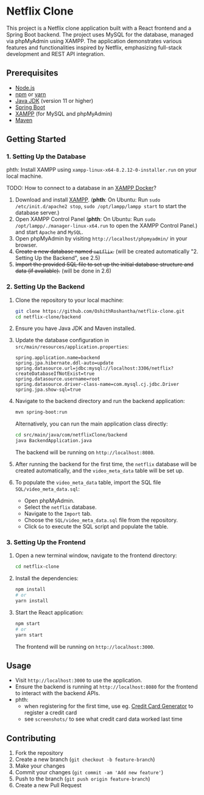 # Netflix Clone

This project is a Netflix clone application built with a React frontend and a Spring Boot backend. The project uses MySQL for the database, managed via phpMyAdmin using XAMPP. The application demonstrates various features and functionalities inspired by Netflix, emphasizing full-stack development and REST API integration.

## Prerequisites

- [Node.js](https://nodejs.org/)
- [npm](https://www.npmjs.com/) or [yarn](https://yarnpkg.com/)
- [Java JDK](https://www.oracle.com/java/technologies/javase-jdk11-downloads.html) (version 11 or higher)
- [Spring Boot](https://spring.io/projects/spring-boot)
- [XAMPP](https://www.apachefriends.org/index.html) (for MySQL and phpMyAdmin)
- [Maven](https://maven.apache.org/)

## Getting Started

### 1. Setting Up the Database

phth: Install XAMPP using `xampp-linux-x64-8.2.12-0-installer.run` on your local machine.

TODO: How to connect to a database in an [XAMPP Docker](https://hub.docker.com/r/tomsik68/xampp/)?

1. Download and install [XAMPP](https://www.apachefriends.org/index.html). (**phth**: On Ubuntu: Run `sudo /etc/init.d/apache2 stop`, `sudo /opt/lampp/lampp start` to start the database server.)
2. Open XAMPP Control Panel (**phth**: On Ubuntu: Run `sudo /opt/lampp/./manager-linux-x64.run` to open the XAMPP Control Panel.) and start `Apache` and `MySQL`.
3. Open phpMyAdmin by visiting `http://localhost/phpmyadmin/` in your browser.
4. ~~Create a new database named `netflix`.~~ (will be created automatically "2. Setting Up the Backend", see 2.5)
5. ~~Import the provided SQL file to set up the initial database structure and data (if available).~~ (will be done in 2.6)

### 2. Setting Up the Backend

1. Clone the repository to your local machine:

    ```sh
    git clone https://github.com/OshithRoshantha/netflix-clone.git
    cd netflix-clone/backend
    ```

2. Ensure you have Java JDK and Maven installed.
3. Update the database configuration in `src/main/resources/application.properties`:

    ```properties
    spring.application.name=backend
    spring.jpa.hibernate.ddl-auto=update
    spring.datasource.url=jdbc:mysql://localhost:3306/netflix?createDatabaseIfNotExist=true
    spring.datasource.username=root
    spring.datasource.driver-class-name=com.mysql.cj.jdbc.Driver
    spring.jpa.show-sql=true
    ```

4. Navigate to the backend directory and run the backend application:

    ```sh
    mvn spring-boot:run
    ```

    Alternatively, you can run the main application class directly:

    ```sh
    cd src/main/java/com/netflixClone/backend
    java BackendApplication.java
    ```

    The backend will be running on `http://localhost:8080`.

5. After running the backend for the first time, the `netflix` database will be created automatically, and the `video_meta_data` table will be set up.

6. To populate the `video_meta_data` table, import the SQL file `SQL/video_meta_data.sql`:

    - Open phpMyAdmin.
    - Select the `netflix` database.
    - Navigate to the `Import` tab.
    - Choose the `SQL/video_meta_data.sql` file from the repository.
    - Click `Go` to execute the SQL script and populate the table.

### 3. Setting Up the Frontend

1. Open a new terminal window, navigate to the frontend directory:

    ```sh
    cd netflix-clone
    ```

2. Install the dependencies:

    ```sh
    npm install
    # or
    yarn install
    ```

3. Start the React application:

    ```sh
    npm start
    # or
    yarn start
    ```

    The frontend will be running on `http://localhost:3000`.

## Usage

- Visit `http://localhost:3000` to use the application.
- Ensure the backend is running at `http://localhost:8080` for the frontend to interact with the backend APIs.
- phth:
  - when registering for the first time, use eg. [Credit Card Generator](https://www.akto.io/tools/credit-card-generator) to register a credit card
  - see `screenshots/` to see what credit card data worked last time

## Contributing

1. Fork the repository
2. Create a new branch (`git checkout -b feature-branch`)
3. Make your changes
4. Commit your changes (`git commit -am 'Add new feature'`)
5. Push to the branch (`git push origin feature-branch`)
6. Create a new Pull Request

